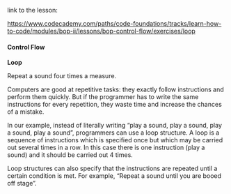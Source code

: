 link to the lesson:

https://www.codecademy.com/paths/code-foundations/tracks/learn-how-to-code/modules/bop-ii/lessons/bop-control-flow/exercises/loop

#### Control Flow

**Loop**

Repeat a sound four times a measure.

Computers are good at repetitive tasks: they exactly follow instructions and perform them quickly. But if the programmer has to write the same instructions for every repetition, they waste time and increase the chances of a mistake.

In our example, instead of literally writing “play a sound, play a sound, play a sound, play a sound”, programmers can use a loop structure. A loop is a sequence of instructions which is specified once but which may be carried out several times in a row. In this case there is one instruction (play a sound) and it should be carried out 4 times.

Loop structures can also specify that the instructions are repeated until a certain condition is met. For example, “Repeat a sound until you are booed off stage”.


